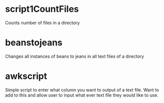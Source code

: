 # script1CountFiles
Counts number of files in a directory

# beanstojeans
Changes all instances of beans to jeans in all text files of a directory

# awkscript
Simple script to enter what column you want to output of a text file. Want to add to this and allow user to input what ever text file they would like to use.
